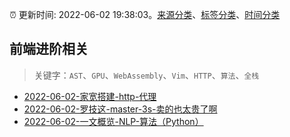 :alarm_clock: 更新时间: 2022-06-02 19:38:03。[来源分类](../README.md)、[标签分类](../TAGS.md)、[时间分类](../TIMELINE.md)

## 前端进阶相关


> 关键字：`AST`、`GPU`、`WebAssembly`、`Vim`、`HTTP`、`算法`、`全栈`



- [2022-06-02-家宽搭建-http-代理](https://www.v2ex.com/t/857042) 
- [2022-06-02-罗技这-master-3s-卖的也太贵了啊](https://www.v2ex.com/t/857038) 
- [2022-06-02-一文概览-NLP-算法（Python）](https://toutiao.io/k/jbwk2nr) 